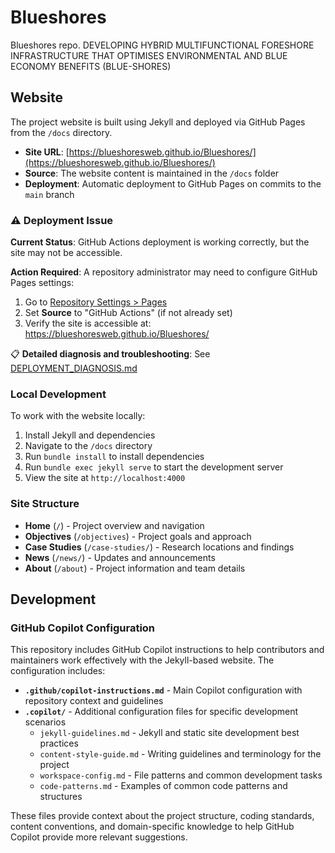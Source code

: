 # Blueshores
Blueshores repo. DEVELOPING HYBRID MULTIFUNCTIONAL FORESHORE INFRASTRUCTURE THAT OPTIMISES ENVIRONMENTAL AND BLUE ECONOMY BENEFITS (BLUE-SHORES)

## Website

The project website is built using Jekyll and deployed via GitHub Pages from the `/docs` directory.

- **Site URL**: [https://blueshoresweb.github.io/Blueshores/](https://blueshoresweb.github.io/Blueshores/)
- **Source**: The website content is maintained in the `/docs` folder
- **Deployment**: Automatic deployment to GitHub Pages on commits to the `main` branch

### ⚠️ Deployment Issue

**Current Status**: GitHub Actions deployment is working correctly, but the site may not be accessible.

**Action Required**: A repository administrator may need to configure GitHub Pages settings:

1. Go to [Repository Settings > Pages](https://github.com/BlueshoresWeb/Blueshores/settings/pages)
2. Set **Source** to "GitHub Actions" (if not already set)
3. Verify the site is accessible at: https://blueshoresweb.github.io/Blueshores/

📋 **Detailed diagnosis and troubleshooting**: See [DEPLOYMENT_DIAGNOSIS.md](DEPLOYMENT_DIAGNOSIS.md)

### Local Development

To work with the website locally:

1. Install Jekyll and dependencies
2. Navigate to the `/docs` directory 
3. Run `bundle install` to install dependencies
4. Run `bundle exec jekyll serve` to start the development server
5. View the site at `http://localhost:4000`

### Site Structure

- **Home** (`/`) - Project overview and navigation
- **Objectives** (`/objectives`) - Project goals and approach
- **Case Studies** (`/case-studies/`) - Research locations and findings
- **News** (`/news/`) - Updates and announcements
- **About** (`/about`) - Project information and team details

## Development

### GitHub Copilot Configuration

This repository includes GitHub Copilot instructions to help contributors and maintainers work effectively with the Jekyll-based website. The configuration includes:

- **`.github/copilot-instructions.md`** - Main Copilot configuration with repository context and guidelines
- **`.copilot/`** - Additional configuration files for specific development scenarios
  - `jekyll-guidelines.md` - Jekyll and static site development best practices
  - `content-style-guide.md` - Writing guidelines and terminology for the project
  - `workspace-config.md` - File patterns and common development tasks
  - `code-patterns.md` - Examples of common code patterns and structures

These files provide context about the project structure, coding standards, content conventions, and domain-specific knowledge to help GitHub Copilot provide more relevant suggestions.
